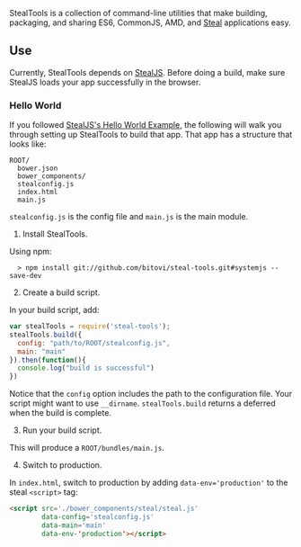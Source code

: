 StealTools is a collection of command-line utilities
that make building, packaging, and sharing ES6, CommonJS, AMD, and [Steal](https://github.com/bitovi/steal/tree/systemjs)
applications easy.

## Use

Currently, StealTools depends 
on [StealJS](https://github.com/bitovi/steal/tree/systemjs). Before doing a build, make
sure StealJS loads your app successfully in the browser.

### Hello World

If you followed [StealJS's Hello World Example](https://github.com/bitovi/steal/tree/systemjs),
the following will walk you through setting up StealTools to build that app.  That app has a 
structure that looks like:

    ROOT/
      bower.json
      bower_components/
      stealconfig.js
      index.html
      main.js

`stealconfig.js` is the config file and `main.js` is the main module.

1.  Install StealTools.

  Using npm:
  
      > npm install git://github.com/bitovi/steal-tools.git#systemjs --save-dev

2.  Create a build script.

  In your build script, add:
  
  ```js
  var stealTools = require('steal-tools');
  stealTools.build({
    config: "path/to/ROOT/stealconfig.js",
    main: "main"
  }).then(function(){
    console.log("build is successful")
  })
  ```
  
  Notice that the `config` option includes the path to the configuration file.  Your script
  might want to use `__dirname`.  `stealTools.build` returns a deferred when the build is complete.

3. Run your build script.

  This will produce a `ROOT/bundles/main.js`.

4. Switch to production.  

  In `index.html`, switch to production by adding `data-env='production'` to the steal `<script>` tag:

  ```html
  <script src='./bower_components/steal/steal.js'
          data-config='stealconfig.js'
          data-main='main'
          data-env-'production'></script>
  ```
